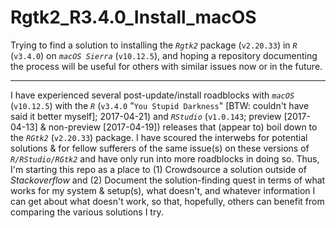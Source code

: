 # Rgtk2_R3.4.0_Install_macOS

Trying to find a solution to installing the _`Rgtk2`_ package (`v2.20.33`) in _`R`_ (`v3.4.0`) on _`macOS Sierra`_ (`v10.12.5`), and hoping a repository documenting the process will be useful for others with similar issues now or in the future.

-----

I have experienced several post-update/install roadblocks with _`macOS`_ (`v10.12.5`) with the _`R`_ (`v3.4.0` "`You Stupid Darkness`" [BTW: couldn't have said it better myself]; 2017-04-21) and _`RStudio`_ (`v1.0.143`; preview [2017-04-13] & non-preview [2017-04-19]) releases that (appear to) boil down to the _`RGtk2`_ (`v2.20.33`) package. I have scoured the interwebs for potential solutions & for fellow sufferers of the same issue(s) on these versions of _`R/RStudio/RGtk2`_ and  have only run into more roadblocks in doing so. Thus, I'm starting this repo as a place to (1) Crowdsource a solution outside of _Stackoverflow_ and (2) Document the solution-finding quest in terms of what works for my system & setup(s), what doesn't, and whatever information I can get about what doesn't work, so that, hopefully, others can benefit from comparing the various solutions I try.
